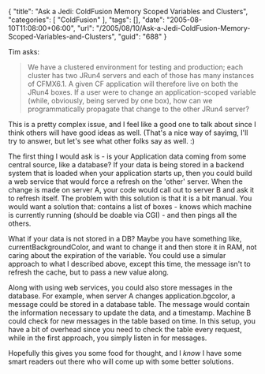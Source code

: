 {
	"title": "Ask a Jedi: ColdFusion Memory Scoped Variables and Clusters",
	"categories": [
		"ColdFusion"
	],
	"tags": [],
	"date": "2005-08-10T11:08:00+06:00",
	"url": "/2005/08/10/Ask-a-Jedi-ColdFusion-Memory-Scoped-Variables-and-Clusters",
	"guid": "688"
}

Tim asks:

<blockquote>
We have a clustered environment for testing and production; each cluster has two JRun4 servers and each of those has many instances of CFMX6.1. A given CF application will therefore live on both the JRun4 boxes. If a user were to change an application-scoped variable (while, obviously, being served by one box), how can we programmatically propagate that change to the other JRun4 server?
</blockquote>

This is a pretty complex issue, and I feel like a good one to talk about since I think others will have good ideas as well. (That's a nice way of sayimg, I'll try to answer, but let's see what other folks say as well. :)

The first thing I would ask is - is your Application data coming from some central source, like a database? If your data is being stored in a backend system that is loaded when your application starts up, then you could build a web service that would force a refresh on the 'other' server. When the change is made on server A, your code would call out to server B and ask it to refresh itself. The problem with this solution is that it is a bit manual. You would want a solution that: contains a list of boxes - knows which machine is currently running (should be doable via CGI) - and then pings all the others.

What if your data is not stored in a DB? Maybe you have something like, currentBackgroundColor, and want to change it and then store it in RAM, not caring about the expiration of the variable. You could use a simular approach to what I described above, except this time, the message isn't to refresh the cache, but to pass a new value along. 

Along with using web services, you could also store messages in the database. For example, when server A changes application.bgcolor, a message could be stored in a database table. The message would contain the information necessary to update the data, and a timestamp. Machine B could check for new messages in the table based on time. In this setup, you have a bit of overhead since you need to check the table every request, while in the first approach, you simply listen in for messages.

Hopefully this gives you some food for thought, and I <i>know</i> I have some smart readers out there who will come up with some better solutions.